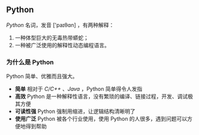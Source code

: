 ## Python ##
_Python_ 名词，发音 ['paɪθɑn]  ，有两种解释：

1. 一种体型巨大的无毒热带蟒蛇；
2. 一种被广泛使用的解释性动态编程语言。

### 为什么是 Python ###
Python 简单、优雅而且强大。

- **简单**
	相对于 _C/C++_ 、_Java_ ，Python 简单得令人发指
- **高效**
	Python 是一种解释性语言，没有繁琐的编译、链接过程，开发、调试极其方便
- **可读性强**
	Python 强制用缩进，让逻辑结构清晰明了
- **使用广泛**
	Python 被各个行业使用，使用 Python 的人很多，遇到问题可以方便地得到帮助
